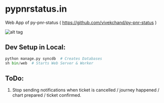 pypnrstatus.in
==============

Web App of py-pnr-status ( https://github.com/vivekchand/py-pnr-status )

![alt tag](https://raw.github.com/vivekchand/pypnrstatus.in/master/pypnrstatus.png)

Dev Setup in Local:
-------------------
```python
python manage.py syncdb  # Creates Databases
sh bin/web  # Starts Web Server & Worker
```

ToDo:
-----
1. Stop sending notifications when ticket is cancelled / journey happened / chart prepared / ticket confirmed.
